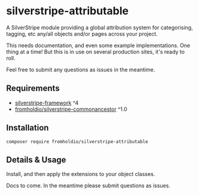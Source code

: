 # silverstripe-attributable

A SilverStripe module providing a global attribution system for categorising, tagging, etc any/all objects and/or pages across your project.

This needs documentation, and even some example implementations. One thing at a time! But this is in use on several production sites, it's ready to roll.

Feel free to submit any questions as issues in the meantime.

## Requirements

* [silverstripe-framework](https://github.com/silverstripe/silverstripe-cms) ^4
* [fromholdio/silverstripe-commonancestor](https://github.com/fromholdio/silverstripe-commonancestor) ^1.0

## Installation

`composer require fromholdio/silverstripe-attributable`

## Details & Usage

Install, and then apply the extensions to your object classes.

Docs to come. In the meantime please submit questions as issues.
